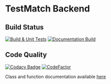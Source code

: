 # TestMatch Backend

## Build Status
[![Build & Unit Tests](https://github.com/LiamBlake/TestMatch-Backend/actions/workflows/build-and-test.yml/badge.svg?branch=master)](https://github.com/LiamBlake/TestMatch-Backend/actions/workflows/build-and-test.yml)  [![Documentation Build](https://github.com/LiamBlake/TestMatch-Backend/actions/workflows/generate_docs.yml/badge.svg?branch=master)](https://github.com/LiamBlake/TestMatch-Backend/actions/workflows/generate_docs.yml)

## Code Quality
 [![Codacy Badge](https://app.codacy.com/project/badge/Grade/f6f55f2a99bf40ceb541b5351616e77c)](https://www.codacy.com/gh/LiamBlake/TestMatch-Backend/dashboard?utm_source=github.com&amp;utm_medium=referral&amp;utm_content=LiamBlake/TestMatch-Backend&amp;utm_campaign=Badge_Grade) [![CodeFactor](https://www.codefactor.io/repository/github/liamblake/testmatch/badge)](https://www.codefactor.io/repository/github/liamblake/testmatch)

Class and function documentation available [here](https://liamblake.github.io/TestMatch-Backend/)

